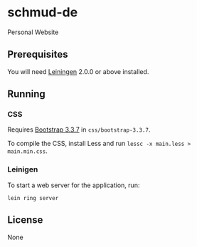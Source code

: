 # schmud-de

Personal Website

## Prerequisites

You will need [Leiningen][] 2.0.0 or above installed.

[leiningen]: https://github.com/technomancy/leiningen

## Running

### CSS

Requires [Bootstrap 3.3.7](https://github.com/twbs/bootstrap/archive/v3.3.7.zip) in `css/bootstrap-3.3.7`.

To compile the CSS, install Less and run `lessc -x main.less > main.min.css`.

### Leinigen

To start a web server for the application, run:

    lein ring server

## License

None
